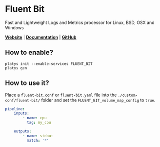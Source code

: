 # Fluent Bit

Fast and Lightweight Logs and Metrics processor for Linux, BSD, OSX and Windows 

**[Website](https://fluentbit.io/)** | **[Documentation](https://docs.fluentbit.io/manual)** | **[GitHub](https://github.com/fluent/fluent-bit)**

## How to enable?

```
platys init --enable-services FLUENT_BIT
platys gen
```

## How to use it?

Place a `fluent-bit.conf` or `fluent-bit.yaml` file into the `./custom-conf/fluent-bit/` folder and set the `FLUENT_BIT_volume_map_config` to `true`.

```yaml
pipeline:
    inputs:
        - name: cpu
          tag: my_cpu

    outputs:
        - name: stdout
          match: '*'
```
